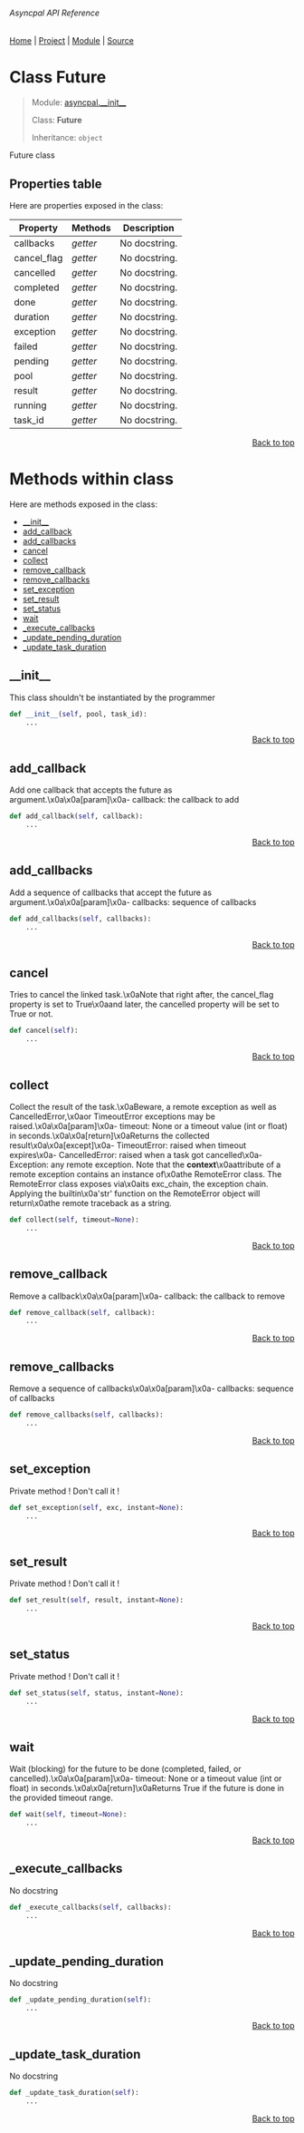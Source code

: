 ###### Asyncpal API Reference
[Home](/docs/api/README.md) | [Project](/README.md) | [Module](/docs/api/modules/asyncpal/__init__/README.md) | [Source](/asyncpal/__init__.py)

# Class Future
> Module: [asyncpal.\_\_init\_\_](/docs/api/modules/asyncpal/__init__/README.md)
>
> Class: **Future**
>
> Inheritance: `object`

Future class

## Properties table
Here are properties exposed in the class:

| Property | Methods | Description |
| --- | --- | --- |
| callbacks | _getter_ | No docstring. |
| cancel\_flag | _getter_ | No docstring. |
| cancelled | _getter_ | No docstring. |
| completed | _getter_ | No docstring. |
| done | _getter_ | No docstring. |
| duration | _getter_ | No docstring. |
| exception | _getter_ | No docstring. |
| failed | _getter_ | No docstring. |
| pending | _getter_ | No docstring. |
| pool | _getter_ | No docstring. |
| result | _getter_ | No docstring. |
| running | _getter_ | No docstring. |
| task\_id | _getter_ | No docstring. |

<p align="right"><a href="#asyncpal-api-reference">Back to top</a></p>

# Methods within class
Here are methods exposed in the class:
- [\_\_init\_\_](#__init__)
- [add\_callback](#add_callback)
- [add\_callbacks](#add_callbacks)
- [cancel](#cancel)
- [collect](#collect)
- [remove\_callback](#remove_callback)
- [remove\_callbacks](#remove_callbacks)
- [set\_exception](#set_exception)
- [set\_result](#set_result)
- [set\_status](#set_status)
- [wait](#wait)
- [\_execute\_callbacks](#_execute_callbacks)
- [\_update\_pending\_duration](#_update_pending_duration)
- [\_update\_task\_duration](#_update_task_duration)

## \_\_init\_\_
This class shouldn't be instantiated by the programmer

```python
def __init__(self, pool, task_id):
    ...
```

<p align="right"><a href="#asyncpal-api-reference">Back to top</a></p>

## add\_callback
Add one callback that accepts the future as argument.\x0a\x0a[param]\x0a- callback: the callback to add

```python
def add_callback(self, callback):
    ...
```

<p align="right"><a href="#asyncpal-api-reference">Back to top</a></p>

## add\_callbacks
Add a sequence of callbacks that accept the future as argument.\x0a\x0a[param]\x0a- callbacks: sequence of callbacks

```python
def add_callbacks(self, callbacks):
    ...
```

<p align="right"><a href="#asyncpal-api-reference">Back to top</a></p>

## cancel
Tries to cancel the linked task.\x0aNote that right after, the cancel_flag property is set to True\x0aand later, the cancelled property will be set to True or not.

```python
def cancel(self):
    ...
```

<p align="right"><a href="#asyncpal-api-reference">Back to top</a></p>

## collect
Collect the result of the task.\x0aBeware, a remote exception as well as CancelledError,\x0aor TimeoutError exceptions may be raised.\x0a\x0a[param]\x0a- timeout: None or a timeout value (int or float) in seconds.\x0a\x0a[return]\x0aReturns the collected result\x0a\x0a[except]\x0a- TimeoutError: raised when timeout expires\x0a- CancelledError: raised when a task got cancelled\x0a- Exception: any remote exception. Note that the __context__\x0aattribute of a remote exception contains an instance of\x0athe RemoteError class. The RemoteError class exposes via\x0aits exc_chain, the exception chain. Applying the builtin\x0a'str' function on the RemoteError object will return\x0athe remote traceback as a string.

```python
def collect(self, timeout=None):
    ...
```

<p align="right"><a href="#asyncpal-api-reference">Back to top</a></p>

## remove\_callback
Remove a callback\x0a\x0a[param]\x0a- callback: the callback to remove

```python
def remove_callback(self, callback):
    ...
```

<p align="right"><a href="#asyncpal-api-reference">Back to top</a></p>

## remove\_callbacks
Remove a sequence of callbacks\x0a\x0a[param]\x0a- callbacks: sequence of callbacks

```python
def remove_callbacks(self, callbacks):
    ...
```

<p align="right"><a href="#asyncpal-api-reference">Back to top</a></p>

## set\_exception
Private method ! Don't call it !

```python
def set_exception(self, exc, instant=None):
    ...
```

<p align="right"><a href="#asyncpal-api-reference">Back to top</a></p>

## set\_result
Private method ! Don't call it !

```python
def set_result(self, result, instant=None):
    ...
```

<p align="right"><a href="#asyncpal-api-reference">Back to top</a></p>

## set\_status
Private method ! Don't call it !

```python
def set_status(self, status, instant=None):
    ...
```

<p align="right"><a href="#asyncpal-api-reference">Back to top</a></p>

## wait
Wait (blocking) for the future to be done (completed, failed, or cancelled).\x0a\x0a[param]\x0a- timeout: None or a timeout value (int or float) in seconds.\x0a\x0a[return]\x0aReturns True if the future is done in the provided timeout range.

```python
def wait(self, timeout=None):
    ...
```

<p align="right"><a href="#asyncpal-api-reference">Back to top</a></p>

## \_execute\_callbacks
No docstring

```python
def _execute_callbacks(self, callbacks):
    ...
```

<p align="right"><a href="#asyncpal-api-reference">Back to top</a></p>

## \_update\_pending\_duration
No docstring

```python
def _update_pending_duration(self):
    ...
```

<p align="right"><a href="#asyncpal-api-reference">Back to top</a></p>

## \_update\_task\_duration
No docstring

```python
def _update_task_duration(self):
    ...
```

<p align="right"><a href="#asyncpal-api-reference">Back to top</a></p>
